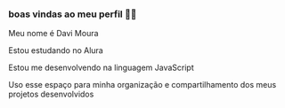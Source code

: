 ### boas vindas ao meu perfil 💙💙

Meu nome é Davi Moura

Estou estudando no Alura 

Estou me desenvolvendo na linguagem JavaScript

Uso esse espaço para minha organização e compartilhamento dos meus projetos desenvolvidos
